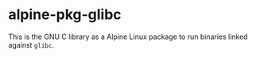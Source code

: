 alpine-pkg-glibc
=====

This is the GNU C library as a Alpine Linux package to run binaries linked against `glibc`.
